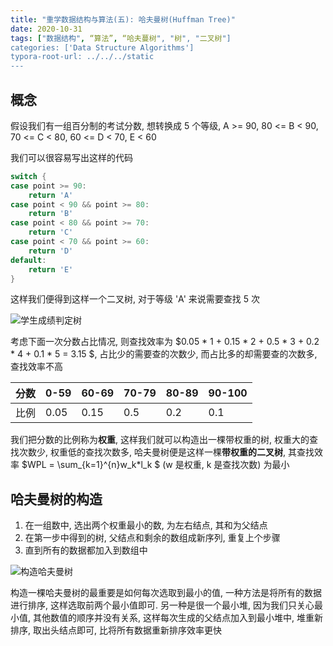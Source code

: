 ```yaml
---
title: "重学数据结构与算法(五): 哈夫曼树(Huffman Tree)"
date: 2020-10-31
tags: ["数据结构", “算法”, “哈夫蔓树", "树", "二叉树"]
categories: ['Data Structure Algorithms']
typora-root-url: ../../../static
---
```


## 概念

假设我们有一组百分制的考试分数, 想转换成 5 个等级, A >= 90, 80 <= B < 90, 70 <= C < 80, 60 <= D < 70, E < 60 

我们可以很容易写出这样的代码

```go
switch {
case point >= 90:
    return 'A'
case point < 90 && point >= 80:
    return 'B'
case point < 80 && point >= 70:
    return 'C'
case point < 70 && point >= 60:
    return 'D'
default:
    return 'E'
}
```

这样我们便得到这样一个二叉树, 对于等级 'A' 来说需要查找 5 次

![学生成绩判定树](/images/image-20201031121207912.png "学生成绩判定树")

考虑下面一次分数占比情况, 则查找效率为 $0.05 * 1 + 0.15 * 2 + 0.5 * 3 + 0.2 * 4 + 0.1 * 5 = 3.15 $, 占比少的需要查的次数少, 而占比多的却需要查的次数多, 查找效率不高


| 分数 | 0-59 | 60-69 | 70-79 | 80-89 | 90-100 |
| ---- | ---- | ----- | ----- | ----- | ------ |
| 比例 | 0.05 | 0.15  | 0.5   | 0.2   | 0.1    |

我们把分数的比例称为**权重**, 这样我们就可以构造出一棵带权重的树, 权重大的查找次数少, 权重低的查找次数多, 哈夫曼树便是这样一棵**带权重的二叉树**, 其查找效率 $WPL = \sum_{k=1}^{n}w_k*l_k $ (w 是权重, k 是查找次数) 为最小

## 哈夫曼树的构造

1. 在一组数中, 选出两个权重最小的数, 为左右结点, 其和为父结点
2. 在第一步中得到的树, 父结点和剩余的数组成新序列, 重复上个步骤
3. 直到所有的数据都加入到数组中

![构造哈夫曼树](/images/构造哈夫曼树.png "构造哈夫曼树")

构造一棵哈夫曼树的最重要是如何每次选取到最小的值, 一种方法是将所有的数据进行排序, 这样选取前两个最小值即可. 另一种是很一个最小堆, 因为我们只关心最小值, 其他数值的顺序并没有关系, 这样每次生成的父结点加入到最小堆中, 堆重新排序, 取出头结点即可, 比将所有数据重新排序效率更快

```go

```



























